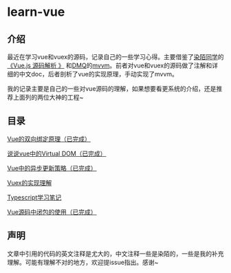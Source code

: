 # learn-vue

## 介绍

最近在学习vue和vuex的源码，记录自己的一些学习心得。主要借鉴了[染陌同学](https://github.com/answershuto)的[《Vue.js 源码解析 》](https://github.com/answershuto/learnVue) 和[DMQ](https://github.com/DMQ)的[mvvm](https://github.com/DMQ/mvvm)。前者对vue和vuex的源码做了注解和详细的中文doc，后者剖析了vue的实现原理，手动实现了mvvm。

我的记录主要是自己的一些对vue源码的理解，如果想要看更系统的介绍，还是推荐上面列的两位大神的工程~

## 目录

[Vue的双向绑定原理（已完成）](./docs/1.Vue的双向绑定原理.MarkDown)

[说说vue中的Virtual DOM（已完成）](./docs/2.说说vue中Virtual-DOM.MarkDown)

[Vue中的异步更新策略（已完成）](./docs/3.Vue中的异步更新策略.MarkDown)

[Vuex的实现理解](./docs/4.Vuex的实现理解.MarkDown)

[Typescript学习笔记](./docs/5.Typescript学习笔记.MarkDown)

[Vue源码中闭包的使用（已完成）](./docs/6.Vue源码中闭包的使用.MarkDown)




## 声明

文章中引用的代码的英文注释是尤大的，中文注释一些是染陌的，一些是我的补充理解。可能有理解不对的地方，欢迎提issue指出。感谢~
